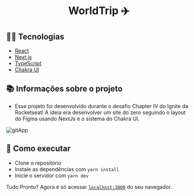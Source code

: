 <h1 align="center">WorldTrip ✈️</h1>

## 👨‍💻 Tecnologias
- [React](https://pt-br.reactjs.org/E)
- [Next.js](https://nextjs.org/) 
- [TypeScript](https://www.typescriptlang.org/) 
- [Chakra UI](https://chakra-ui.com//) 

## 📚 Informações sobre o projeto

* Esse projeto foi desenvolvido durante o desafio Chapter IV do Ignite da Rocketseat! A ideia era desenvolver um site do zero seguindo o layout do Figma usando NextJs e o sistema do Chakra UI.

![gitApp](https://user-images.githubusercontent.com/80167149/129597308-ae866785-5fc1-445d-8c66-da5ff04cfb89.gif)

## 🔗 Como executar

- Clone o repositório
- Instale as dependências com `yarn install`
- Inicie o servidor com `yarn dev`

Tudo Pronto? Agora é só acessar [`localhost:3000`](http://localhost:3000) do seu navegador.
